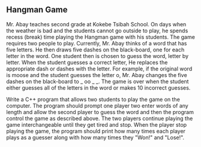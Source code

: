 ## Hangman Game
Mr. Abay teaches second grade at Kokebe Tsibah School. On days when the weather is bad and
the students cannot go outside to play, he spends recess (break) time playing the Hangman
game with his students. The game requires two people to play. Currently, Mr. Abay thinks of a
word that has five letters. He then draws five dashes on the black-board, one for each letter in
the word. One student then is chosen to guess the word, letter by letter. When the student
guesses a correct letter, He replaces the appropriate dash or dashes with the letter. For
example, if the original word is moose and the student guesses the letter o, Mr. Abay changes
the five dashes on the black-board to _ oo _ _. The game is over when the student either
guesses all of the letters in the word or makes 10 incorrect guesses.   

Write a C++ program that allows two students to play the game on the computer. The program
should prompt one player two enter words of any length and allow the second player to guess
the word and then the program control the game as described above. The two players continue
playing the game interchangeable until they get tired and stop. When the player stop playing
the game, the program should print how many times each player plays as a guesser along with
how many times they "Won!" and "Lose!".
